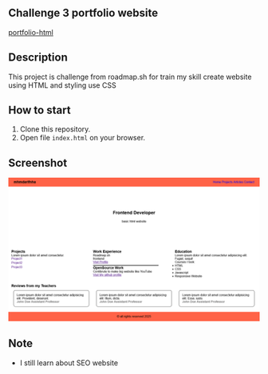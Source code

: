 ## Challenge 3 portfolio website

[portfolio-html](https://roadmap.sh/projects/portfolio-website)

## Description

This project is challenge from roadmap.sh for train my skill create website using HTML and styling use CSS

## How to start

1. Clone this repository.
2. Open file `index.html` on your browser.

## Screenshot

![preview](./screenshot.png)

## Note

- I still learn about SEO website
